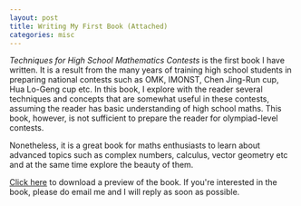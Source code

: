 ```yaml
---
layout: post
title: Writing My First Book (Attached)
categories: misc
---
```


_Techniques for High School Mathematics Contests_ is the first book I have written. It is a result from the many years of training high school students in preparing national contests such as OMK, IMONST, Chen Jing-Run cup, Hua Lo-Geng cup etc. In this book, I explore with the reader several techniques and concepts that are somewhat useful in these contests, assuming the reader has basic understanding of high school maths. This book, however, is not sufficient to prepare the reader for olympiad-level contests. 

Nonetheless, it is a great book for maths enthusiasts to learn about advanced topics such as complex numbers, calculus, vector geometry etc and at the same time explore the beauty of them.

<a href="https://raw.githubusercontent.com/Tristanchaang/tristanchaang.github.io/main/downloads/Preview.pdf" download>Click here</a> to download a preview of the book. If you're interested in the book, please do email me and I will reply as soon as possible.
